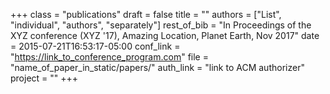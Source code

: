 +++
class = "publications"
draft = false
title = ""
authors = ["List", "individual", "authors", "separately"]
rest_of_bib = "In Proceedings of the XYZ conference (XYZ '17), Amazing Location, Planet Earth, Nov 2017"
date = 2015-07-21T16:53:17-05:00
conf_link = "https://link_to_conference_program.com"
file = "name_of_paper_in_static/papers/"
auth_link = "link to ACM authorizer"
project = ""
+++
